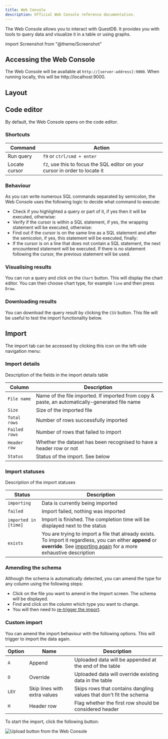 ```yaml
---
title: Web Console
description: Official Web Console reference documentation.
---
```


The Web Console allows you to interact with QuestDB. It provides you with tools
to query data and visualize it in a table or using graphs.

import Screenshot from "@theme/Screenshot"

<Screenshot
  alt="Screenshot of the Web Console"
  small
  src="/img/docs/console/overview.png"
/>

## Accessing the Web Console

The Web Console will be available at `http://[server-address]:9000`. When
running locally, this will be http://localhost:9000.

## Layout

<Screenshot
  alt="Preview of the different sections in the Web Console"
  small
  src="/img/docs/console/layout.png"
/>

## Code editor

By default, the Web Console opens on the code editor.

### Shortcuts

| Command       | Action                                                                      |
| ------------- | --------------------------------------------------------------------------- |
| Run query     | `f9` or `ctrl/cmd + enter`                                                  |
| Locate cursor | `f2`, use this to focus the SQL editor on your cursor in order to locate it |

### Behaviour

As you can write numerous SQL commands separated by semicolon, the Web Console
uses the following logic to decide what command to execute:

- Check if you highlighted a query or part of it, if yes then it will be
  executed, otherwise:
- Verify if the cursor is within a SQL statement, if yes, the wrapping statement
  will be executed, otherwise:
- Find out if the cursor is on the same line as a SQL statement and after the
  semicolon, if yes, this statement will be executed, finally:
- If the cursor is on a line that does not contain a SQL statement, the next
  encountered statement will be executed. If there is no statement following the
  cursor, the previous statement will be used.

### Visualising results

You can run a query and click on the `Chart` button. This will display the chart
editor. You can then choose chart type, for example `line` and then press
`Draw`.

### Downloading results

You can download the query result by clicking the `CSV` button. This file will
be useful to test the import functionality below.

## Import

The import tab can be accessed by clicking this icon on the left-side navigation
menu:

<Screenshot
  alt="Screenshot of the Web Console showing the location of the Import tab"
  small
  src="/img/docs/console/importTab.png"
/>

### Import details

Description of the fields in the import details table

| Column        | Description                                                                                    |
| ------------- | ---------------------------------------------------------------------------------------------- |
| `File name`   | Name of the file imported. If imported from copy & paste, an automatically-generated file name |
| `Size`        | Size of the imported file                                                                      |
| `Total rows`  | Number of rows successfully imported                                                           |
| `Failed rows` | Number of rows that failed to import                                                           |
| `Header row`  | Whether the dataset has been recognised to have a header row or not                            |
| `Status`      | Status of the import. See below                                                                |

### Import statuses

Description of the import statuses

| Status               | Description                                                                                                                                                                                      |
| -------------------- | ------------------------------------------------------------------------------------------------------------------------------------------------------------------------------------------------ |
| `importing`          | Data is currently being imported                                                                                                                                                                 |
| `failed`             | Import failed, nothing was imported                                                                                                                                                              |
| `imported in [time]` | Import is finished. The completion time will be displayed next to the status                                                                                                                     |
| `exists`             | You are trying to import a file that already exists. To import it regardless, you can either **append** or **override**. See [importing again](#custom-import) for a more exhaustive description |

### Amending the schema

Although the schema is automatically detected, you can amend the type for any
column using the following steps:

- Click on the file you want to amend in the Import screen. The schema will be
  displayed.
- Find and click on the column which type you want to change.
- You will then need to [re-trigger the import](#custom-import).

<Screenshot
  alt=" Change the schema in the Web Console when importing data"
  src="/img/docs/console/amendType.jpg"
/>

### Custom import

You can amend the import behaviour with the following options. This will trigger
to import the data again.

| Option | Name                         | Description                                                        |
| ------ | ---------------------------- | ------------------------------------------------------------------ |
| `A`    | Append                       | Uploaded data will be appended at the end of the table             |
| `O`    | Override                     | Uploaded data will override existing data in the table             |
| `LEV`  | Skip lines with extra values | Skips rows that contains dangling values that don't fit the schema |
| `H`    | Header row                   | Flag whether the first row should be considered header             |

To start the import, click the following button:

![Upload button from the Web Console](/img/docs/console/uploadButton.png)
